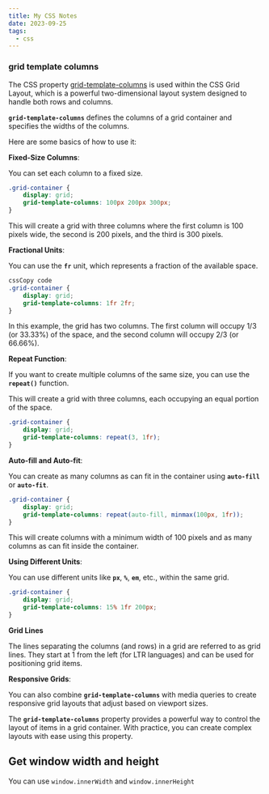 ```yaml
---
title: My CSS Notes
date: 2023-09-25
tags:
  - css
---
```


### grid template columns


The CSS property [grid-template-columns](https://developer.mozilla.org/en-US/docs/Web/CSS/grid-template-columns) is used within the CSS Grid Layout, which is a powerful two-dimensional layout system designed to handle both rows and columns.


**`grid-template-columns`** defines the columns of a grid container and specifies the widths of the columns.


Here are some basics of how to use it:


**Fixed-Size Columns**:


You can set each column to a fixed size.


```css
.grid-container {
    display: grid;
    grid-template-columns: 100px 200px 300px;
}
```


This will create a grid with three columns where the first column is 100 pixels wide, the second is 200 pixels, and the third is 300 pixels.


**Fractional Units**:


You can use the **`fr`** unit, which represents a fraction of the available space.


```css
cssCopy code
.grid-container {
    display: grid;
    grid-template-columns: 1fr 2fr;
}


```


In this example, the grid has two columns. The first column will occupy 1/3 (or 33.33%) of the space, and the second column will occupy 2/3 (or 66.66%).


**Repeat Function**:


If you want to create multiple columns of the same size, you can use the **`repeat()`** function.


This will create a grid with three columns, each occupying an equal portion of the space.


```css
.grid-container {
    display: grid;
    grid-template-columns: repeat(3, 1fr);
}
```


**Auto-fill and Auto-fit**:


You can create as many columns as can fit in the container using **`auto-fill`** or **`auto-fit`**.


```css
.grid-container {
    display: grid;
    grid-template-columns: repeat(auto-fill, minmax(100px, 1fr));
}
```


This will create columns with a minimum width of 100 pixels and as many columns as can fit inside the container.


**Using Different Units**:


You can use different units like **`px`**, **`%`**, **`em`**, etc., within the same grid.


```css
.grid-container {
    display: grid;
    grid-template-columns: 15% 1fr 200px;
}
```


**Grid Lines**


The lines separating the columns (and rows) in a grid are referred to as grid lines. They start at 1 from the left (for LTR languages) and can be used for positioning grid items.


**Responsive Grids**:


You can also combine **`grid-template-columns`** with media queries to create responsive grid layouts that adjust based on viewport sizes.


The **`grid-template-columns`** property provides a powerful way to control the layout of items in a grid container. With practice, you can create complex layouts with ease using this property.


## Get window width and height


You can use `window.innerWidth` and `window.innerHeight`


